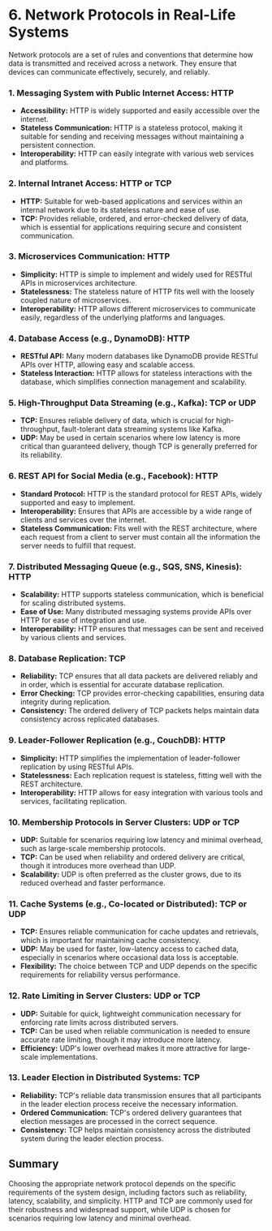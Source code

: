 # 6. Network Protocols in Real-Life Systems

Network protocols are a set of rules and conventions that determine how data is transmitted and received across a network. They ensure that devices can communicate effectively, securely, and reliably.

### 1. Messaging System with Public Internet Access: HTTP

- **Accessibility:** HTTP is widely supported and easily accessible over the internet.
- **Stateless Communication:** HTTP is a stateless protocol, making it suitable for sending and receiving messages without maintaining a persistent connection.
- **Interoperability:** HTTP can easily integrate with various web services and platforms.

### 2. Internal Intranet Access: HTTP or TCP

- **HTTP:** Suitable for web-based applications and services within an internal network due to its stateless nature and ease of use.
- **TCP:** Provides reliable, ordered, and error-checked delivery of data, which is essential for applications requiring secure and consistent communication.

### 3. Microservices Communication: HTTP

- **Simplicity:** HTTP is simple to implement and widely used for RESTful APIs in microservices architecture.
- **Statelessness:** The stateless nature of HTTP fits well with the loosely coupled nature of microservices.
- **Interoperability:** HTTP allows different microservices to communicate easily, regardless of the underlying platforms and languages.

### 4. Database Access (e.g., DynamoDB): HTTP

- **RESTful API:** Many modern databases like DynamoDB provide RESTful APIs over HTTP, allowing easy and scalable access.
- **Stateless Interaction:** HTTP allows for stateless interactions with the database, which simplifies connection management and scalability.

### 5. High-Throughput Data Streaming (e.g., Kafka): TCP or UDP

- **TCP:** Ensures reliable delivery of data, which is crucial for high-throughput, fault-tolerant data streaming systems like Kafka.
- **UDP:** May be used in certain scenarios where low latency is more critical than guaranteed delivery, though TCP is generally preferred for its reliability.

### 6. REST API for Social Media (e.g., Facebook): HTTP

- **Standard Protocol:** HTTP is the standard protocol for REST APIs, widely supported and easy to implement.
- **Interoperability:** Ensures that APIs are accessible by a wide range of clients and services over the internet.
- **Stateless Communication:** Fits well with the REST architecture, where each request from a client to server must contain all the information the server needs to fulfill that request.

### 7. Distributed Messaging Queue (e.g., SQS, SNS, Kinesis): HTTP

- **Scalability:** HTTP supports stateless communication, which is beneficial for scaling distributed systems.
- **Ease of Use:** Many distributed messaging systems provide APIs over HTTP for ease of integration and use.
- **Interoperability:** HTTP ensures that messages can be sent and received by various clients and services.

### 8. Database Replication: TCP

- **Reliability:** TCP ensures that all data packets are delivered reliably and in order, which is essential for accurate database replication.
- **Error Checking:** TCP provides error-checking capabilities, ensuring data integrity during replication.
- **Consistency:** The ordered delivery of TCP packets helps maintain data consistency across replicated databases.

### 9. Leader-Follower Replication (e.g., CouchDB): HTTP

- **Simplicity:** HTTP simplifies the implementation of leader-follower replication by using RESTful APIs.
- **Statelessness:** Each replication request is stateless, fitting well with the REST architecture.
- **Interoperability:** HTTP allows for easy integration with various tools and services, facilitating replication.

### 10. Membership Protocols in Server Clusters: UDP or TCP

- **UDP:** Suitable for scenarios requiring low latency and minimal overhead, such as large-scale membership protocols.
- **TCP:** Can be used when reliability and ordered delivery are critical, though it introduces more overhead than UDP.
- **Scalability:** UDP is often preferred as the cluster grows, due to its reduced overhead and faster performance.

### 11. Cache Systems (e.g., Co-located or Distributed): TCP or UDP

- **TCP:** Ensures reliable communication for cache updates and retrievals, which is important for maintaining cache consistency.
- **UDP:** May be used for faster, low-latency access to cached data, especially in scenarios where occasional data loss is acceptable.
- **Flexibility:** The choice between TCP and UDP depends on the specific requirements for reliability versus performance.

### 12. Rate Limiting in Server Clusters: UDP or TCP

- **UDP:** Suitable for quick, lightweight communication necessary for enforcing rate limits across distributed servers.
- **TCP:** Can be used when reliable communication is needed to ensure accurate rate limiting, though it may introduce more latency.
- **Efficiency:** UDP's lower overhead makes it more attractive for large-scale implementations.

### 13. Leader Election in Distributed Systems: TCP

- **Reliability:** TCP's reliable data transmission ensures that all participants in the leader election process receive the necessary information.
- **Ordered Communication:** TCP's ordered delivery guarantees that election messages are processed in the correct sequence.
- **Consistency:** TCP helps maintain consistency across the distributed system during the leader election process.

## Summary

Choosing the appropriate network protocol depends on the specific requirements of the system design, including factors such as reliability, latency, scalability, and simplicity. HTTP and TCP are commonly used for their robustness and widespread support, while UDP is chosen for scenarios requiring low latency and minimal overhead.
